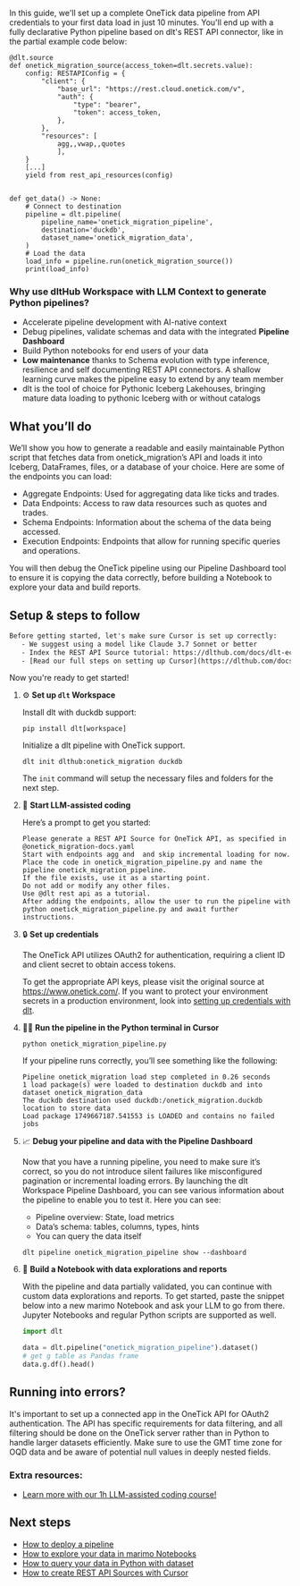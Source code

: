 In this guide, we'll set up a complete OneTick data pipeline from API credentials to your first data load in just 10 minutes. You'll end up with a fully declarative Python pipeline based on dlt's REST API connector, like in the partial example code below:

```python-outcome
@dlt.source
def onetick_migration_source(access_token=dlt.secrets.value):
    config: RESTAPIConfig = {
        "client": {
            "base_url": "https://rest.cloud.onetick.com/v",
            "auth": {
                "type": "bearer",
                "token": access_token,
            },
        },
        "resources": [
            agg,,vwap,,quotes
            ],
    }
    [...]
    yield from rest_api_resources(config)


def get_data() -> None:
    # Connect to destination
    pipeline = dlt.pipeline(
        pipeline_name='onetick_migration_pipeline',
        destination='duckdb',
        dataset_name='onetick_migration_data', 
    )
    # Load the data
    load_info = pipeline.run(onetick_migration_source())
    print(load_info) 
```

### Why use dltHub Workspace with LLM Context to generate Python pipelines?

- Accelerate pipeline development with AI-native context
- Debug pipelines, validate schemas and data with the integrated **Pipeline Dashboard**
- Build Python notebooks for end users of your data
- **Low maintenance** thanks to Schema evolution with type inference, resilience and self documenting REST API connectors. A shallow learning curve makes the pipeline easy to extend by any team member
- dlt is the tool of choice for Pythonic Iceberg Lakehouses, bringing mature data loading to pythonic Iceberg with or without catalogs

## What you’ll do

We’ll show you how to generate a readable and easily maintainable Python script that fetches data from onetick_migration’s API and loads it into Iceberg, DataFrames, files, or a database of your choice. Here are some of the endpoints you can load:

- Aggregate Endpoints: Used for aggregating data like ticks and trades.
- Data Endpoints: Access to raw data resources such as quotes and trades.
- Schema Endpoints: Information about the schema of the data being accessed.
- Execution Endpoints: Endpoints that allow for running specific queries and operations.

You will then debug the OneTick pipeline using our Pipeline Dashboard tool to ensure it is copying the data correctly, before building a Notebook to explore your data and build reports.

## Setup & steps to follow

```default
Before getting started, let's make sure Cursor is set up correctly:
   - We suggest using a model like Claude 3.7 Sonnet or better
   - Index the REST API Source tutorial: https://dlthub.com/docs/dlt-ecosystem/verified-sources/rest_api/ and add it to context as **@dlt rest api**
   - [Read our full steps on setting up Cursor](https://dlthub.com/docs/dlt-ecosystem/llm-tooling/cursor-restapi#23-configuring-cursor-with-documentation)
```

Now you're ready to get started!

1. ⚙️ **Set up `dlt` Workspace**
    
    Install dlt with duckdb support:
    ```shell
    pip install dlt[workspace]
    ```

    Initialize a dlt pipeline with OneTick support.
    ```shell
    dlt init dlthub:onetick_migration duckdb
    ```

    The `init` command will setup the necessary files and folders for the next step.
    
2. 🤠 **Start LLM-assisted coding**
    
    Here’s a prompt to get you started:
    
    ```prompt
    Please generate a REST API Source for OneTick API, as specified in @onetick_migration-docs.yaml 
    Start with endpoints agg and  and skip incremental loading for now. 
    Place the code in onetick_migration_pipeline.py and name the pipeline onetick_migration_pipeline. 
    If the file exists, use it as a starting point. 
    Do not add or modify any other files. 
    Use @dlt rest api as a tutorial. 
    After adding the endpoints, allow the user to run the pipeline with python onetick_migration_pipeline.py and await further instructions.
    ```

    
3. 🔒 **Set up credentials** 
    
    The OneTick API utilizes OAuth2 for authentication, requiring a client ID and client secret to obtain access tokens.
    
    To get the appropriate API keys, please visit the original source at https://www.onetick.com/.
    If you want to protect your environment secrets in a production environment, look into [setting up credentials with dlt](https://dlthub.com/docs/walkthroughs/add_credentials).
    
4. 🏃‍♀️ **Run the pipeline in the Python terminal in Cursor**
    
    ```shell
    python onetick_migration_pipeline.py
    ```
    
    If your pipeline runs correctly, you’ll see something like the following:
    
    ```shell
    Pipeline onetick_migration load step completed in 0.26 seconds
    1 load package(s) were loaded to destination duckdb and into dataset onetick_migration_data
    The duckdb destination used duckdb:/onetick_migration.duckdb location to store data
    Load package 1749667187.541553 is LOADED and contains no failed jobs
    ```
    
5. 📈 **Debug your pipeline and data with the Pipeline Dashboard**

    Now that you have a running pipeline, you need to make sure it’s correct, so you do not introduce silent failures like misconfigured pagination or incremental loading errors. By launching the dlt Workspace Pipeline Dashboard, you can see various information about the pipeline to enable you to test it. Here you can see:
    - Pipeline overview: State, load metrics
    - Data’s schema: tables, columns, types, hints
    - You can query the data itself
    
    ```shell
    dlt pipeline onetick_migration_pipeline show --dashboard
    ```
    
6. 🐍 **Build a Notebook with data explorations and reports**

    With the pipeline and data partially validated, you can continue with custom data explorations and reports. To get started, paste the snippet below into a new marimo Notebook and ask your LLM to go from there. Jupyter Notebooks and regular Python scripts are supported as well.

    
    ```python
    import dlt

   data = dlt.pipeline("onetick_migration_pipeline").dataset()
   # get g table as Pandas frame
   data.g.df().head()
    ```

## Running into errors?

It's important to set up a connected app in the OneTick API for OAuth2 authentication. The API has specific requirements for data filtering, and all filtering should be done on the OneTick server rather than in Python to handle larger datasets efficiently. Make sure to use the GMT time zone for OQD data and be aware of potential null values in deeply nested fields.

### Extra resources:

- [Learn more with our 1h LLM-assisted coding course!](https://www.youtube.com/watch?v=GGid70rnJuM)

## Next steps

- [How to deploy a pipeline](https://dlthub.com/docs/walkthroughs/deploy-a-pipeline)
- [How to explore your data in marimo Notebooks](https://dlthub.com/docs/general-usage/dataset-access/marimo)
- [How to query your data in Python with dataset](https://dlthub.com/docs/general-usage/dataset-access/dataset)
- [How to create REST API Sources with Cursor](https://dlthub.com/docs/dlt-ecosystem/llm-tooling/cursor-restapi)